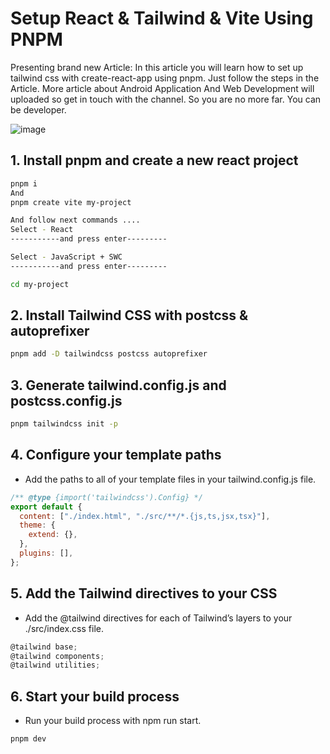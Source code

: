 # Setup React & Tailwind & Vite Using PNPM
Presenting brand new Article: In this article you will learn how to set up tailwind css with create-react-app using pnpm. Just follow the steps in the Article. More article about Android Application And Web Development will uploaded so get in touch with the channel. So you are no more far. You can be developer.

![image](https://github.com/user-attachments/assets/cd2fd433-db58-46a4-8808-074fae20de29)

## 1. Install pnpm and create a new react project
```bash
pnpm i
And
pnpm create vite my-project

And follow next commands ....
Select - React
-----------and press enter---------

Select - JavaScript + SWC
-----------and press enter---------

cd my-project
```
## 2. Install Tailwind CSS with postcss & autoprefixer
```bash
pnpm add -D tailwindcss postcss autoprefixer
```
## 3. Generate tailwind.config.js and postcss.config.js
```bash
pnpm tailwindcss init -p
```
## 4. Configure your template paths

- Add the paths to all of your template files in your tailwind.config.js file.
```jsx
/** @type {import('tailwindcss').Config} */
export default {
  content: ["./index.html", "./src/**/*.{js,ts,jsx,tsx}"],
  theme: {
    extend: {},
  },
  plugins: [],
};

```
## 5. Add the Tailwind directives to your CSS

- Add the @tailwind directives for each of Tailwind’s layers to your ./src/index.css file.

```jsx
@tailwind base;
@tailwind components;
@tailwind utilities;
```

## 6. Start your build process

- Run your build process with npm run start.

```bash
pnpm dev
```
